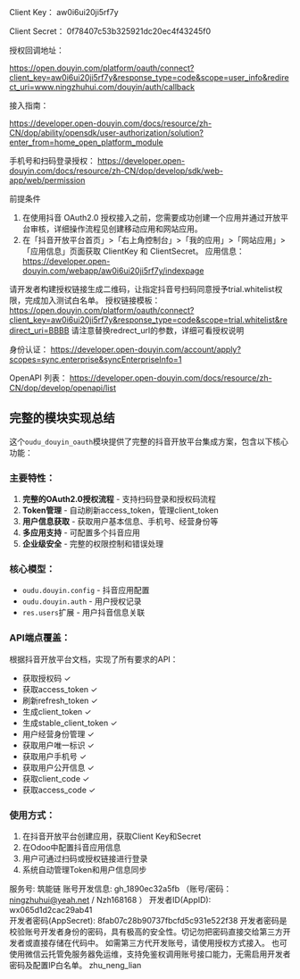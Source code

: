 Client Key： aw0i6ui20ji5rf7y

Client Secret： 0f78407c53b325921dc20ec4f43245f0

授权回调地址：

https://open.douyin.com/platform/oauth/connect?client_key=aw0i6ui20ji5rf7y&response_type=code&scope=user_info&redirect_uri=www.ningzhuhui.com/douyin/auth/callback

接入指南：

https://developer.open-douyin.com/docs/resource/zh-CN/dop/ability/opensdk/user-authorization/solution?enter_from=home_open_platform_module

手机号和扫码登录授权：
https://developer.open-douyin.com/docs/resource/zh-CN/dop/develop/sdk/web-app/web/permission

前提条件
1. 在使用抖音 OAuth2.0 授权接入之前，您需要成功创建一个应用并通过开放平台审核，详细操作流程见创建移动应用和网站应用。
2. 在「抖音开放平台首页」>「右上角控制台」>「我的应用」>「网站应用」> 「应用信息」页面获取 ClientKey 和 ClientSecret。
应用信息：https://developer.open-douyin.com/webapp/aw0i6ui20ji5rf7y/indexpage

请开发者构建授权链接生成二维码，让指定抖音号扫码同意授予trial.whitelist权限，完成加入测试白名单。
授权链接模板：
https://open.douyin.com/platform/oauth/connect?client_key=aw0i6ui20ji5rf7y&response_type=code&scope=trial.whitelist&redirect_uri=BBBB
请注意替换redrect_url的参数，详细可看授权说明

身份认证：
https://developer.open-douyin.com/account/apply?scopes=sync.enterprise&syncEnterpriseInfo=1

OpenAPI 列表：
https://developer.open-douyin.com/docs/resource/zh-CN/dop/develop/openapi/list

## 完整的模块实现总结

这个`oudu_douyin_oauth`模块提供了完整的抖音开放平台集成方案，包含以下核心功能：

### 主要特性：
1. **完整的OAuth2.0授权流程** - 支持扫码登录和授权码流程
2. **Token管理** - 自动刷新access_token，管理client_token
3. **用户信息获取** - 获取用户基本信息、手机号、经营身份等
4. **多应用支持** - 可配置多个抖音应用
5. **企业级安全** - 完整的权限控制和错误处理

### 核心模型：
- `oudu.douyin.config` - 抖音应用配置
- `oudu.douyin.auth` - 用户授权记录
- `res.users`扩展 - 用户抖音信息关联

### API端点覆盖：
根据抖音开放平台文档，实现了所有要求的API：
- 获取授权码 ✓
- 获取access_token ✓  
- 刷新refresh_token ✓
- 生成client_token ✓
- 生成stable_client_token ✓
- 用户经营身份管理 ✓
- 获取用户唯一标识 ✓
- 获取用户手机号 ✓
- 获取用户公开信息 ✓
- 获取client_code ✓
- 获取access_code ✓

### 使用方式：
1. 在抖音开放平台创建应用，获取Client Key和Secret
2. 在Odoo中配置抖音应用信息
3. 用户可通过扫码或授权链接进行登录
4. 系统自动管理Token和用户信息同步



服务号: 筑能链
账号开发信息: gh_1890ec32a5fb  （账号/密码：ningzhuhui@yeah.net / Nzh168168 ）
开发者ID(AppID): wx065d1d2cac29ab41        
开发者密码(AppSecret): 8fab07c28b90737fbcfd5c931e522f38
开发者密码是校验账号开发者身份的密码，具有极高的安全性。切记勿把密码直接交给第三方开发者或直接存储在代码中。
如需第三方代开发账号，请使用授权方式接入。
也可使用微信云托管免服务器免运维，支持免鉴权调用账号接口能力，无需启用开发者密码及配置IP白名单。
zhu_neng_lian